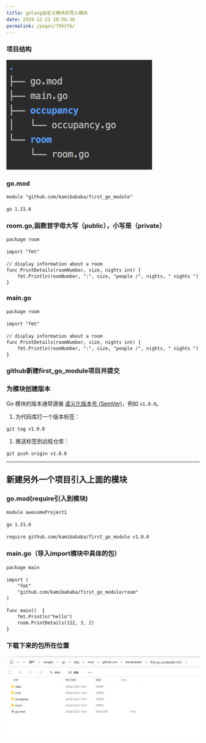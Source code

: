 ```yaml
---
title: golang自定义模块并导入模块
date: 2024-12-23 10:56:36
permalink: /pages/79b3fb/
---
```

### 项目结构

![Go 程序文件夹/文件组织示例[fig:Go-program-example]](assets/tree_go_program_example.a3426c1b.png)

### go.mod

```golang
module "github.com/kamibababa/first_go_module"

go 1.21.6
```



### room.go,函数首字母大写（public），小写是（private）

```golang
package room

import "fmt"

// display information about a room
func PrintDetails(roomNumber, size, nights int) {
	fmt.Println(roomNumber, ":", size, "people /", nights, " nights ")
}
```

### main.go

```golang
package room

import "fmt"

// display information about a room
func PrintDetails(roomNumber, size, nights int) {
	fmt.Println(roomNumber, ":", size, "people /", nights, " nights ")
}
```

### github新建first_go_module项目并提交

### **为模块创建版本**

Go 模块的版本通常遵循 [语义化版本号 (SemVer)](https://semver.org/)，例如 `v1.0.0`。

1. 为代码库打一个版本标签：

```
git tag v1.0.0
```

1. 推送标签到远程仓库：

```
git push origin v1.0.0
```

------

## 新建另外一个项目引入上面的模块

### go.mod(require引入到模块)

```
module awesomeProject1

go 1.21.6

require github.com/kamibababa/first_go_module v1.0.0

```

### main.go（导入import模块中具体的包）

```golang
package main

import (
	"fmt"
    "github.com/kamibababa/first_go_module/room"
)

func main()  {
	fmt.Println("hello")
	room.PrintDetails(112, 3, 2)
}
```

### 下载下来的包所在位置

![1735003826013](assets/1735003826013.png)
